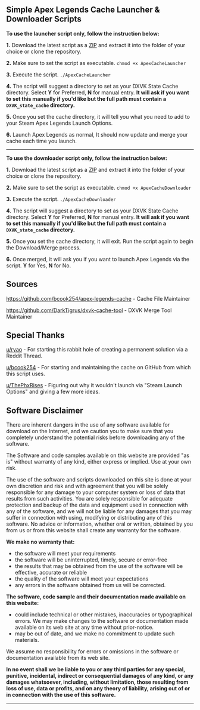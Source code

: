 


Simple Apex Legends Cache Launcher & Downloader Scripts
---
**To use the launcher script only, follow the instruction below:**

 **1.** Download the latest script as a [ZIP](https://github.com/TheMethodicalJosh/apex-legends-cache-automated/releases) and extract it into the folder of your choice or clone the repository.

 **2.** Make sure to set the script as executable. `chmod +x ApexCacheLauncher`

 **3.** Execute the script. `./ApexCacheLauncher`

 **4.** The script will suggest a directory to set as your DXVK State Cache directory. Select **Y** for Preferred, **N** for manual entry. **It will ask if you want to set this manually if you'd like but the full path must contain a `DXVK_state_cache` directory.**

  **5.** Once you set the cache directory, it will tell you what you need to add to your Steam Apex Legends Launch Options.

 **6.** Launch Apex Legends as normal, It should now update and merge your cache each time you launch.

---
**To use the downloader script only, follow the instruction below:**

 **1.** Download the latest script as a [ZIP](https://github.com/TheMethodicalJosh/apex-legends-cache-automated/releases) and extract it into the folder of your choice or clone the repository.

 **2.** Make sure to set the script as executable. `chmod +x ApexCacheDownloader`

 **3.** Execute the script. `./ApexCacheDownloader`

 **4.** The script will suggest a directory to set as your DXVK State Cache directory. Select **Y** for Preferred, **N** for manual entry. **It will ask if you want to set this manually if you'd like but the full path must contain a `DXVK_state_cache` directory.**

  **5.** Once you set the cache directory, it will exit. Run the script again to begin the Download/Merge process.

 **6.** Once merged, it will ask you if you want to launch Apex Legends via the script. **Y** for Yes, **N** for No.
 
Sources
---
https://github.com/bcook254/apex-legends-cache - Cache File Maintainer

https://github.com/DarkTigrus/dxvk-cache-tool - DXVK Merge Tool Maintainer

Special Thanks
---
[u/ryao](https://www.reddit.com/r/linux_gaming/comments/t5xrho/dxvk_state_cache_for_fixing_stutter_in_apex/) - For starting this rabbit hole of creating a permanent solution via a Reddit Thread.

[u/bcook254](https://www.reddit.com/r/linux_gaming/comments/umuo6o/apex_legends_dxvk_cache_file_git_repo/) - For starting and maintaining the cache on GitHub from which this script uses.

[u/ThePhxRises](https://github.com/ThePhxRises) - Figuring out why it wouldn't launch via "Steam Launch Options" and giving a few more ideas.

Software Disclaimer
---
There are inherent dangers in the use of any software available for download on the Internet, and we caution you to make sure that you completely understand the potential risks before downloading any of the software.

The Software and code samples available on this website are provided "as is" without warranty of any kind, either express or implied. Use at your own risk.

The use of the software and scripts downloaded on this site is done at your own discretion and risk and with agreement that you will be solely responsible for any damage to your computer system or loss of data that results from such activities. You are solely responsible for adequate protection and backup of the data and equipment used in connection with any of the software, and we will not be liable for any damages that you may suffer in connection with using, modifying or distributing any of this software. No advice or information, whether oral or written, obtained by you from us or from this website shall create any warranty for the software.

**We make no warranty that:**

-   the software will meet your requirements
-   the software will be uninterrupted, timely, secure or error-free
-   the results that may be obtained from the use of the software will be effective, accurate or reliable
-   the quality of the software will meet your expectations
-   any errors in the software obtained from us will be corrected.

**The software, code sample and their documentation made available on this website:**

-   could include technical or other mistakes, inaccuracies or typographical errors. We may make changes to the software or documentation made available on its web site at any time without prior-notice.
-   may be out of date, and we make no commitment to update such materials.

We assume no responsibility for errors or omissions in the software or documentation available from its web site.

**In no event shall we be liable to you or any third parties for any special, punitive, incidental, indirect or consequential damages of any kind, or any damages whatsoever, including, without limitation, those resulting from loss of use, data or profits, and on any theory of liability, arising out of or in connection with the use of this software.**
<hr/>
